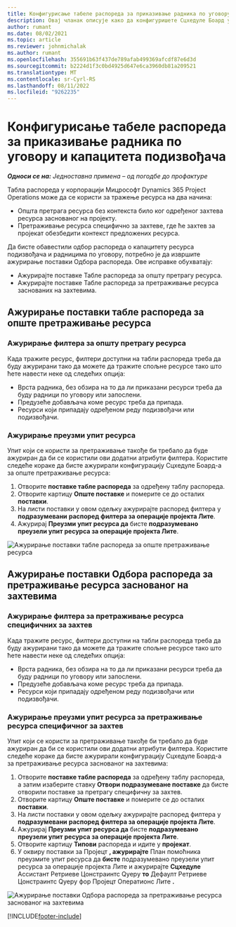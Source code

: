 ```yaml
---
title: Конфигурисање табеле распореда за приказивање радника по уговору и капацитета подизвођача
description: Овај чланак описује како да конфигуришете Сцхедуле Боард у корпорацији Мицрософт да Dynamics 365 Project Operations прикаже капацитет ресурса подизвођач када користите захтеве пројектних ресурса.
author: rumant
ms.date: 08/02/2021
ms.topic: article
ms.reviewer: johnmichalak
ms.author: rumant
ms.openlocfilehash: 355691b63f437de789afab499369afcdf87e6d3d
ms.sourcegitcommit: b2224d1f3c0bd4925d647e6ca3960db81a209521
ms.translationtype: MT
ms.contentlocale: sr-Cyrl-RS
ms.lasthandoff: 08/11/2022
ms.locfileid: "9262235"
---
```

# <a name="configure-schedule-board-to-show-contract-workers-and-subcontracted-capacity"></a>Конфигурисање табеле распореда за приказивање радника по уговору и капацитета подизвођача 

_**Односи се на:** Једноставна примена – од погодбе до профактуре_

Табла распореда у корпорацији Мицрософт Dynamics 365 Project Operations може да се користи за тражење ресурса на два начина:

- Општа претрага ресурса без контекста било ког одређеног захтева ресурса заснованог на пројекту.
- Претраживање ресурса специфично за захтеве, где ће захтев за пројекат обезбедити контекст предложених ресурса.

Да бисте обавестили одбор распореда о капацитету ресурса подизвођача и радницима по уговору, потребно је да извршите ажурирање поставки Одбора распореда. Ове исправке обухватају: 
- Ажурирајте поставке Табле распореда за општу претрагу ресурса.
- Ажурирајте поставке Табле распореда за претраживање ресурса заснованих на захтевима.

## <a name="update-schedule-board-settings-for-general-resource-search"></a>Ажурирање поставки табле распореда за опште претраживање ресурса
### <a name="update-filters-for-general-resource-search"></a>Ажурирање филтера за општу претрагу ресурса
Када тражите ресурс, филтери доступни на табли распореда треба да буду ажурирани тако да можете да тражите спољне ресурсе тако што ћете навести неке од следећих опција:
  - Врста радника, без обзира на то да ли приказани ресурси треба да буду радници по уговору или запослени.
  - Предузеће добављача коме ресурс треба да припада.
  - Ресурси који припадају одређеном реду подизвођачи или подизвођачи.
    
### <a name="update-retrieve-resource-query"></a>Ажурирање преузми упит ресурса
Упит који се користи за претраживање такође би требало да буде ажуриран да би се користили ови додатни атрибути филтера. Користите следеће кораке да бисте ажурирали конфигурацију Сцхедуле Боард-а за опште претраживање ресурса:  
1. Отворите **поставке табле распореда** за одређену таблу распореда.
2. Отворите картицу **Опште поставке** и померите се до осталих **поставки**.
3. На листи поставки у овом одељку ажурирајте распоред филтера у **подразумевани** **распоред филтера за операције пројекта Лите**.
4. Ажурирај **Преузми упит ресурса да** бисте **подразумевано преузели упит ресурса за операције пројекта Лите**.

![Ажурирање поставки табле распореда за опште претраживање ресурса](../media/BoardSettings.png)  

## <a name="update-schedule-board-settings-for-requirementbased-resource-search"></a>Ажурирање поставки Одбора распореда за претраживање ресурса заснованог на захтевима
### <a name="update-filters-for-requirement-specific-resource-search"></a>Ажурирање филтера за претраживање ресурса специфичних за захтев 
Када тражите ресурс, филтери доступни на табли распореда треба да буду ажурирани тако да можете да тражите спољне ресурсе тако што ћете навести неке од следећих опција:
 - Врста радника, без обзира на то да ли приказани ресурси треба да буду радници по уговору или запослени.
 - Предузеће добављача коме ресурс треба да припада.
 - Ресурси који припадају одређеном реду подизвођачи или подизвођачи.

### <a name="update-retrieve-resource-query-for-requirement-specific-resource-search"></a>Ажурирање преузми упит ресурса за претраживање ресурса специфичног за захтев 
Упит који се користи за претраживање такође би требало да буде ажуриран да би се користили ови додатни атрибути филтера. Користите следеће кораке да бисте ажурирали конфигурацију Сцхедуле Боард-а за претраживање ресурса заснованог на захтевима:

1. Отворите **поставке табле распореда** за одређену таблу распореда, а затим изаберите ставку **Отвори подразумеване поставке** да бисте отворили поставке за претрагу специфичну за захтев.
2. Отворите картицу **Опште поставке** и померите се до осталих **поставки**.
3. На листи поставки у овом одељку ажурирајте распоред филтера у **подразумевани** **распоред филтера за операције пројекта Лите**.
4. Ажурирај **Преузми упит ресурса да** бисте **подразумевано преузели упит ресурса за операције пројекта Лите**.
5. Отворите картицу **Типови** распореда и идите у **пројекат**.
6. У оквиру поставки за Пројецт **, ажурирајте** План помоћника преузмите упит ресурса да **бисте** подразумевано преузели упит ресурса за операције пројекта Лите и ажурирајте **Сцхедуле** Ассистант Ретриеве Цонстраинтс Qуерy **то** Дефаулт Ретриеве Цонстраинтс Qуерy фор Пројецт Оператионс Лите **.**

![Ажурирање поставки Одбора распореда за претраживање ресурса заснованог на захтевима](../media/SASettings.png)  

[!INCLUDE[footer-include](../../includes/footer-banner.md)]
